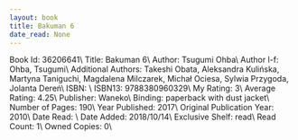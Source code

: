 ```yaml
---
layout: book
title: Bakuman 6
date_read: None
---
```


Book Id: 36206641\ 
Title: Bakuman 6\ 
Author: Tsugumi Ohba\ 
Author l-f: Ohba, Tsugumi\ 
Additional Authors: Takeshi Obata, Aleksandra Kulińska, Martyna Taniguchi, Magdalena Milczarek, Michał Ociesa, Sylwia Przygoda, Jolanta Dereń\ 
ISBN: \ 
ISBN13: 9788380960329\ 
My Rating: 3\ 
Average Rating: 4.25\ 
Publisher: Waneko\ 
Binding: paperback with dust jacket\ 
Number of Pages: 190\ 
Year Published: 2017\ 
Original Publication Year: 2010\ 
Date Read: \ 
Date Added: 2018/10/14\ 
Exclusive Shelf: read\ 
Read Count: 1\ 
Owned Copies: 0\ 

